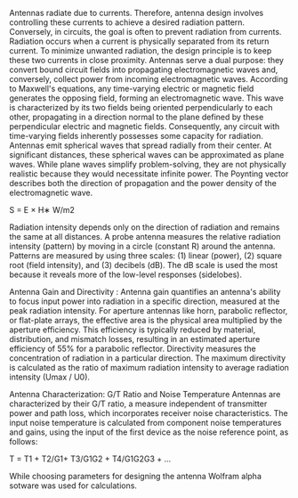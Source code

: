 Antennas radiate due to currents. Therefore, antenna design involves controlling these currents to achieve a desired radiation pattern. Conversely, in circuits, the goal is often to prevent radiation from currents. Radiation occurs when a current is physically separated from its return current. To minimize unwanted radiation, the design principle is to keep these two currents in close proximity.
Antennas serve a dual purpose: they convert bound circuit fields into propagating electromagnetic waves and, conversely, collect power from incoming electromagnetic waves. According to Maxwell's equations, any time-varying electric or magnetic field generates the opposing field, forming an electromagnetic wave. This wave is characterized by its two fields being oriented perpendicularly to each other, propagating in a direction normal to the plane defined by these perpendicular electric and magnetic fields. Consequently, any circuit with time-varying fields inherently possesses some capacity for radiation. Antennas emit spherical waves that spread radially from their center. At significant distances, these spherical waves can be approximated as plane waves. While plane waves simplify problem-solving, they are not physically realistic because they would necessitate infinite power.
The Poynting vector describes both the direction of propagation and the power density of the electromagnetic wave.

S = E × H∗ W/m2

Radiation intensity depends only on the direction of radiation and remains the same at all distances. A probe antenna measures the relative radiation intensity (pattern) by moving in a circle (constant R) around the antenna. Patterns are measured by using three scales: (1) linear (power), (2) square root (field intensity), and (3) decibels (dB). The dB scale is used the most because it reveals more of the low-level responses (sidelobes).

Antenna Gain and Directivity : Antenna gain quantifies an antenna's ability to focus input power into radiation in a specific direction, measured at the peak radiation intensity. For aperture antennas like horn, parabolic reflector, or flat-plate arrays, the effective area is the physical area multiplied by the aperture efficiency. This efficiency is typically reduced by material, distribution, and mismatch losses, resulting in an estimated aperture efficiency of 55% for a parabolic reflector.
Directivity measures the concentration of radiation in a particular direction. The maximum directivity is calculated as the ratio of maximum radiation intensity to average radiation intensity (Umax / U0).

Antenna Characterization: G/T Ratio and Noise Temperature
Antennas are characterized by their G/T ratio, a measure independent of transmitter power and path loss, which incorporates receiver noise characteristics. The input noise temperature is calculated from component noise temperatures and gains, using the input of the first device as the noise reference point, as follows:

T = T1 + T2/G1+ T3/G1G2 + T4/G1G2G3 + ...

While choosing parameters for designing the antenna Wolfram alpha sotware was used for calculations.
